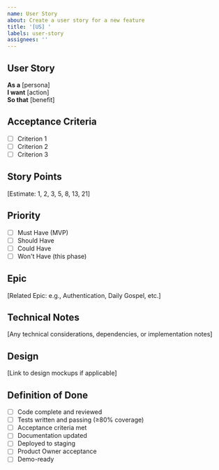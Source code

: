 ```yaml
---
name: User Story
about: Create a user story for a new feature
title: '[US] '
labels: user-story
assignees: ''
---
```


## User Story

**As a** [persona]  
**I want** [action]  
**So that** [benefit]

## Acceptance Criteria

- [ ] Criterion 1
- [ ] Criterion 2
- [ ] Criterion 3

## Story Points

[Estimate: 1, 2, 3, 5, 8, 13, 21]

## Priority

- [ ] Must Have (MVP)
- [ ] Should Have
- [ ] Could Have
- [ ] Won't Have (this phase)

## Epic

[Related Epic: e.g., Authentication, Daily Gospel, etc.]

## Technical Notes

[Any technical considerations, dependencies, or implementation notes]

## Design

[Link to design mockups if applicable]

## Definition of Done

- [ ] Code complete and reviewed
- [ ] Tests written and passing (≥80% coverage)
- [ ] Acceptance criteria met
- [ ] Documentation updated
- [ ] Deployed to staging
- [ ] Product Owner acceptance
- [ ] Demo-ready
